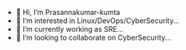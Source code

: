 - 👋 Hi, I’m Prasannakumar-kumta
- 👀 I’m interested in Linux/DevOps/CyberSecurity...
- 🌱 I’m currently working as SRE...
- 💞️ I’m looking to collaborate on CyberSecurity...

<!---
Prasannakumar-kumta/Prasannakumar-kumta is a ✨ special ✨ repository because its `README.md` (this file) appears on your GitHub profile.
You can click the Preview link to take a look at your changes.
--->
